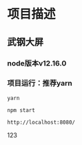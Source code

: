 # 项目描述 
## 武钢大屏
### node版本v12.16.0
### 项目运行：推荐yarn
```
yarn

npm start

http://localhost:8080/

```
123